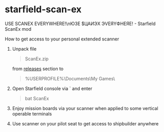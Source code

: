 # starfield-scan-ex
USE SCANEX EVERYWHERE!\nЮЗE $ЦAИЭX ЭVEЯYФHEЯE! - Starfield ScanEx mod

How to get access to your personal extended scanner

1. Unpack file 
      > ScanEx.zip
      
   from [releases](https://github.com/mistificator/starfield-scan-ex/releases) section to
   
      > %USERPROFILE%\Documents\My Games\
      
2. Open Starfield console via ` and enter
      > bat ScanEx
      
3. Enjoy mission boards via your scanner when applied to some vertical operable terminals
4. Use scanner on your pilot seat to get access to shipbuilder anywhere
